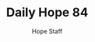---
image: /assets/img/daily-hope-default-artwork.png
title: Daily Hope 84
number: 84
categories:
  - Daily Hope
author: Hope Staff
notes: Daily Hope 84
embed: >-
  <iframe src="https://open.spotify.com/embed/episode/3uhDm2HAsoYklSXEo3jOso?utm_source=generator" width="400px" height="102px" frameborder=“0" scrolling=“no”></iframe>
---